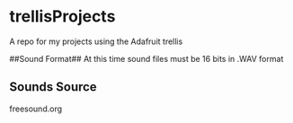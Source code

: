 # trellisProjects
A repo for my projects using the Adafruit trellis

##Sound Format##
At this time sound files must be 16 bits in .WAV format

## Sounds Source ##
freesound.org
